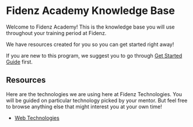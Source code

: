# Fidenz Academy Knowledge Base

Welcome to Fidenz Academy! This is the knowledge base you will use throughout your training period at Fidenz.

We have resources created for you so you can get started right away!

If you are new to this program, we suggest you to go through [Get Started Guide](GET_STARTED.md) first.

## Resources

Here are the technologies we are using here at Fidenz Technologies. You will be guided on particular technology picked by your mentor. But feel free to browse anything else that might interest you at your own time!

- [Web Technologies](Resources/Web)
